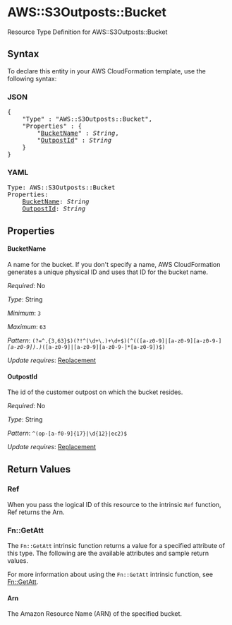 # AWS::S3Outposts::Bucket

Resource Type Definition for AWS::S3Outposts::Bucket

## Syntax

To declare this entity in your AWS CloudFormation template, use the following syntax:

### JSON

<pre>
{
    "Type" : "AWS::S3Outposts::Bucket",
    "Properties" : {
        "<a href="#bucketname" title="BucketName">BucketName</a>" : <i>String</i>,
        "<a href="#outpostid" title="OutpostId">OutpostId</a>" : <i>String</i>
    }
}
</pre>

### YAML

<pre>
Type: AWS::S3Outposts::Bucket
Properties:
    <a href="#bucketname" title="BucketName">BucketName</a>: <i>String</i>
    <a href="#outpostid" title="OutpostId">OutpostId</a>: <i>String</i>
</pre>

## Properties

#### BucketName

A name for the bucket. If you don't specify a name, AWS CloudFormation generates a unique physical ID and uses that ID for the bucket name.

_Required_: No

_Type_: String

_Minimum_: <code>3</code>

_Maximum_: <code>63</code>

_Pattern_: <code>(?=^.{3,63}$)(?!^(\d+\.)+\d+$)(^(([a-z0-9]|[a-z0-9][a-z0-9\-]*[a-z0-9])\.)*([a-z0-9]|[a-z0-9][a-z0-9\-]*[a-z0-9])$)</code>

_Update requires_: [Replacement](https://docs.aws.amazon.com/AWSCloudFormation/latest/UserGuide/using-cfn-updating-stacks-update-behaviors.html#update-replacement)

#### OutpostId

The id of the customer outpost on which the bucket resides.

_Required_: No

_Type_: String

_Pattern_: <code>^(op-[a-f0-9]{17}|\d{12}|ec2)$</code>

_Update requires_: [Replacement](https://docs.aws.amazon.com/AWSCloudFormation/latest/UserGuide/using-cfn-updating-stacks-update-behaviors.html#update-replacement)

## Return Values

### Ref

When you pass the logical ID of this resource to the intrinsic `Ref` function, Ref returns the Arn.

### Fn::GetAtt

The `Fn::GetAtt` intrinsic function returns a value for a specified attribute of this type. The following are the available attributes and sample return values.

For more information about using the `Fn::GetAtt` intrinsic function, see [Fn::GetAtt](https://docs.aws.amazon.com/AWSCloudFormation/latest/UserGuide/intrinsic-function-reference-getatt.html).

#### Arn

The Amazon Resource Name (ARN) of the specified bucket.
